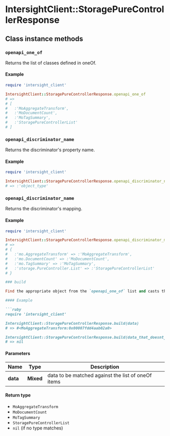 # IntersightClient::StoragePureControllerResponse

## Class instance methods

### `openapi_one_of`

Returns the list of classes defined in oneOf.

#### Example

```ruby
require 'intersight_client'

IntersightClient::StoragePureControllerResponse.openapi_one_of
# =>
# [
#   :'MoAggregateTransform',
#   :'MoDocumentCount',
#   :'MoTagSummary',
#   :'StoragePureControllerList'
# ]
```

### `openapi_discriminator_name`

Returns the discriminator's property name.

#### Example

```ruby
require 'intersight_client'

IntersightClient::StoragePureControllerResponse.openapi_discriminator_name
# => :'object_type'
```

### `openapi_discriminator_name`

Returns the discriminator's mapping.

#### Example

```ruby
require 'intersight_client'

IntersightClient::StoragePureControllerResponse.openapi_discriminator_mapping
# =>
# {
#   :'mo.AggregateTransform' => :'MoAggregateTransform',
#   :'mo.DocumentCount' => :'MoDocumentCount',
#   :'mo.TagSummary' => :'MoTagSummary',
#   :'storage.PureController.List' => :'StoragePureControllerList'
# }

### build

Find the appropriate object from the `openapi_one_of` list and casts the data into it.

#### Example

```ruby
require 'intersight_client'

IntersightClient::StoragePureControllerResponse.build(data)
# => #<MoAggregateTransform:0x00007fdd4aab02a0>

IntersightClient::StoragePureControllerResponse.build(data_that_doesnt_match)
# => nil
```

#### Parameters

| Name | Type | Description |
| ---- | ---- | ----------- |
| **data** | **Mixed** | data to be matched against the list of oneOf items |

#### Return type

- `MoAggregateTransform`
- `MoDocumentCount`
- `MoTagSummary`
- `StoragePureControllerList`
- `nil` (if no type matches)

